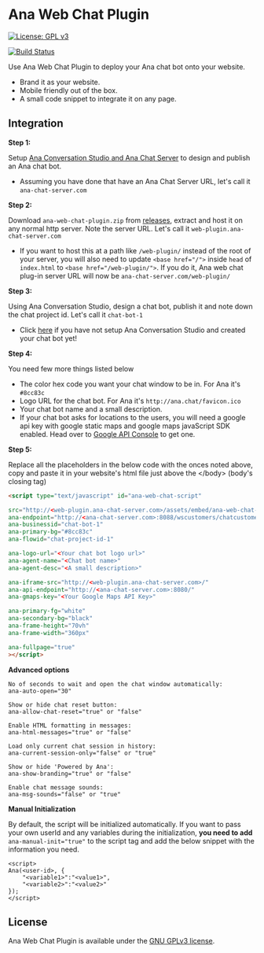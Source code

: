 # Ana Web Chat Plugin

[![License: GPL v3](https://img.shields.io/badge/License-GPL%20v3-blue.svg)](http://www.gnu.org/licenses/gpl-3.0)

[![Build Status](https://travis-ci.org/Kitsune-tools/ANAChat-Web.svg?branch=travisci)](https://travis-ci.org/Kitsune-tools/ANAChat-Web)

Use Ana Web Chat Plugin to deploy your Ana chat bot onto your website. 

  - Brand it as your website.
  - Mobile friendly out of the box. 
  - A small code snippet to integrate it on any page. 

## Integration

**Step 1:**

Setup [Ana Conversation Studio and Ana Chat Server](https://github.com/Kitsune-tools/ProjectANA) to design and publish an Ana chat bot.
  - Assuming you have done that have an Ana Chat Server URL, let's call it `ana-chat-server.com`

**Step 2:**

Download `ana-web-chat-plugin.zip` from [releases](https://github.com/Kitsune-tools/ANAChat-Web/releases), extract and host it on any normal http server. Note the server URL. Let's call it `web-plugin.ana-chat-server.com`
   - If you want to host this at a path like `/web-plugin/` instead of the root of your server, you will also need to update `<base href="/">` inside `head` of `index.html` to `<base href="/web-plugin/">`. If you do it, Ana web chat plug-in server URL will now be `ana-chat-server.com/web-plugin/`

**Step 3:**

Using Ana Conversation Studio, design a chat bot, publish it and note down the chat project id. Let's call it `chat-bot-1` 
  - Click [here](https://github.com/Kitsune-tools/ProjectANA) if you have not setup Ana Conversation Studio and created your chat bot yet! 

**Step 4:**

You need few more things listed below
   - The color hex code you want your chat window to be in.   For Ana it's `#8cc83c`
   - Logo URL for the chat bot. For Ana it's `http://ana.chat/favicon.ico`
   - Your chat bot name and a small description.
   - If your chat bot asks for locations to the users, you will need a google api key with google static maps and google maps javaScript SDK enabled. Head over to [Google API Console](https://console.developers.google.com) to get one.  
 
**Step 5:**

Replace all the placeholders in the below code with the onces noted above, copy and paste it in your website's html file just above the &lt;/body&gt; (body's closing tag)

```html
<script type="text/javascript" id="ana-web-chat-script"

src="http://<web-plugin.ana-chat-server.com>/assets/embed/ana-web-chat-plugin.js" 
ana-endpoint="http://<ana-chat-server.com>:8088/wscustomers/chatcustomers-websocket"
ana-businessid="chat-bot-1"
ana-primary-bg="#8cc83c"
ana-flowid="chat-project-id-1"

ana-logo-url="<Your chat bot logo url>"
ana-agent-name="<Chat bot name>"
ana-agent-desc="<A small description>"

ana-iframe-src="http://<web-plugin.ana-chat-server.com>/"
ana-api-endpoint="http://<ana-chat-server.com>:8080/"
ana-gmaps-key="<Your Google Maps API Key>"

ana-primary-fg="white"
ana-secondary-bg="black"
ana-frame-height="70vh"
ana-frame-width="360px"

ana-fullpage="true"
></script>
```

**Advanced options**

```
No of seconds to wait and open the chat window automatically:
ana-auto-open="30" 

Show or hide chat reset button:
ana-allow-chat-reset="true" or "false"

Enable HTML formatting in messages:
ana-html-messages="true" or "false"

Load only current chat session in history:
ana-current-session-only="false" or "true"

Show or hide 'Powered by Ana':
ana-show-branding="true" or "false"

Enable chat message sounds:
ana-msg-sounds="false" or "true"
```

**Manual Initialization**

By default, the script will be initialized automatically. If you want to pass your own userId and any variables during the initialization, **you need to add** ```ana-manual-init="true"``` to the script tag and add the below snippet with the information you need. 
```
<script>
Ana(<user-id>, {
    "<variable1>":"<value1>",
    "<variable2>":"<value2>"
});
</script>
```

## License

Ana Web Chat Plugin is available under the [GNU GPLv3 license](https://www.gnu.org/licenses/gpl-3.0.en.html).
